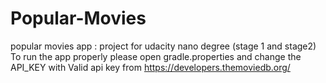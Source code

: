 # Popular-Movies
popular movies app : project for udacity nano degree (stage 1 and stage2)
To run the app properly please open gradle.properties and change the API_KEY with Valid api key from https://developers.themoviedb.org/
